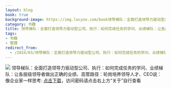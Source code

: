 ```yaml
---
layout: blog
book: true
background-image: https://img.locyoo.com/book领导梯队：全面打造领导力驱动型公司、执行：如何完成任务的学问、业绩梯队：让各层级领导者做出正确的业绩、高管路径：轮岗培养领导人才、CEO说：像企业家一样思考.jpg
category: 书籍
title: 领导梯队：全面打造领导力驱动型公司、执行：如何完成任务的学问、业绩梯队：让各层级领导者做出正确的业绩、高管路径：轮岗培养领导人才、CEO说：像企业家一样思考
tags:
- 书籍
- 管理
redirect_from:
  - /2024/03/领导梯队：全面打造领导力驱动型公司、执行：如何完成任务的学问、业绩梯队：让各层级领导者做出正确的业绩、高管路径：轮岗培养领导人才、CEO说：像企业家一样思考/
---
```

![](https://img.locyoo.com/book领导梯队：全面打造领导力驱动型公司、执行：如何完成任务的学问、业绩梯队：让各层级领导者做出正确的业绩、高管路径：轮岗培养领导人才、CEO说：像企业家一样思考.jpg)
领导梯队：全面打造领导力驱动型公司、执行：如何完成任务的学问、业绩梯队：让各层级领导者做出正确的业绩、高管路径：轮岗培养领导人才、CEO说：像企业家一样思考: <a name = "ref1" href="https://url18.ctfile.com/f/50983618-1319973694-150dec?p=3619">点击下载</a>，访问密码请点击右上方“关于”自行查看